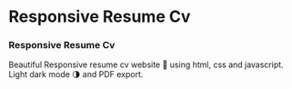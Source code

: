 # Responsive Resume Cv 

### Responsive Resume Cv
Beautiful Responsive resume cv website 📄 using html, css and javascript. Light dark mode 🌗 and PDF export.